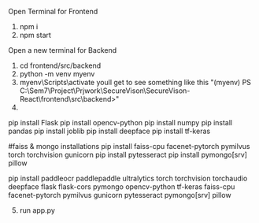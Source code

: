 Open Terminal for Frontend 
1. npm i 
2. npm start

Open a new terminal for Backend
1. cd frontend/src/backend   
2. python -m venv myenv
3. myenv\Scripts\activate 
 youll get to see something like this "(myenv) PS C:\Sem7\Project\Prjwork\SecureVison\SecureVison-React\frontend\src\backend>"
4. 
pip install Flask
pip install opencv-python
pip install numpy
pip install pandas
pip install joblib
pip install deepface
pip install tf-keras


#faiss & mongo installations 
pip install faiss-cpu facenet-pytorch pymilvus torch torchvision gunicorn
pip install pytesseract
pip install pymongo[srv] pillow


<!-- main one -->
<!-- Till face and vehicle implementation -->
<!-- cpu libraries -->
pip install paddleocr paddlepaddle ultralytics torch torchvision torchaudio deepface flask flask-cors pymongo opencv-python tf-keras faiss-cpu facenet-pytorch pymilvus gunicorn pytesseract pymongo[srv] pillow



5. run app.py
